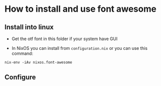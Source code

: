 # How to install and use font awesome

## Install into linux

- Get the otf font in this folder if your system have GUI

- In NixOS you can install from `configuration.nix` or you can use this command:

```shell
nix-env -iAv nixos.font-awesome
```

## Configure

